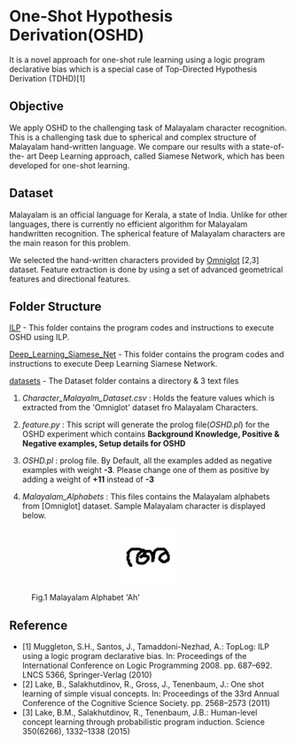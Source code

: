 # One-Shot Hypothesis Derivation(OSHD)

It is a novel approach for one-shot rule learning  using a logic program
declarative bias which is a special case of Top-Directed
Hypothesis Derivation (TDHD)[1]

## Objective

We apply OSHD to the challenging task of Malayalam character recognition. This is a challenging task due to spherical
and complex structure of Malayalam hand-written language. We compare our results with a state-of-the-
art Deep Learning approach, called Siamese Network, which has been
developed for one-shot learning.

## Dataset

Malayalam is an official language for Kerala, a state of India. Unlike for other
languages, there is currently no efficient algorithm for Malayalam handwritten
recognition. The spherical feature of Malayalam characters are the main reason
for this problem.

We selected the hand-written characters provided by [Omniglot](https://github.com/brendenlake/omniglot) [2,3] dataset.
Feature extraction is done by using a set of advanced geometrical features and directional features.

## Folder Structure

[ILP](https://github.com/danyvarghese/One-Shot-ILP/tree/master/ILP) - This folder contains the program codes and instructions to execute OSHD using ILP.

[Deep_Learning_Siamese_Net](https://github.com/danyvarghese/One-Shot-ILP/tree/master/Deep_Learning_Siamese_Net) - This folder contains the program codes and instructions to execute Deep Learning Siamese Network.

[datasets](https://github.com/danyvarghese/One-Shot-ILP/tree/master/datasets) - The Dataset folder contains  a directory & 3 text files

1. _Character_Malayalm_Dataset.csv_ : Holds the feature values which is extracted from the 'Omniglot' dataset fro Malayalam Characters.

2. _feature.py_ : This script will generate the prolog file(_OSHD.pl_) for the OSHD experiment which contains **Background Knowledge, Positive & Negative examples, Setup details for OSHD**

3. _OSHD.pl_ : prolog file.  By Default, all the examples added as negative examples with weight **-3**. Please change one of them as positive by adding a weight of **+11** instead of **-3**

4. _Malayalam_Alphabets_ : This files contains the Malayalam alphabets from [Omniglot] dataset. Sample Malayalam character is displayed below.

<figure>
  <p align="center">
  <img width="100" height="100" src="https://github.com/danyvarghese/One-Shot-ILP/blob/master/datasets/1280_01.png">
  <figcaption>Fig.1 Malayalam Alphabet 'Ah'</figcaption>
    </p>
</figure>


## Reference

* [1] Muggleton, S.H., Santos, J., Tamaddoni-Nezhad, A.: TopLog: ILP using a logic
program declarative bias. In: Proceedings of the International Conference on Logic
Programming 2008. pp. 687–692. LNCS 5366, Springer-Verlag (2010)
* [2] Lake, B., Salakhutdinov, R., Gross, J., Tenenbaum, J.: One shot learning of simple
visual concepts. In: Proceedings of the 33rd Annual Conference of the Cognitive
Science Society. pp. 2568–2573 (2011)
* [3] Lake, B.M., Salakhutdinov, R., Tenenbaum, J.B.: Human-level concept learning through probabilistic program induction.
Science 350(6266), 1332–1338 (2015)

